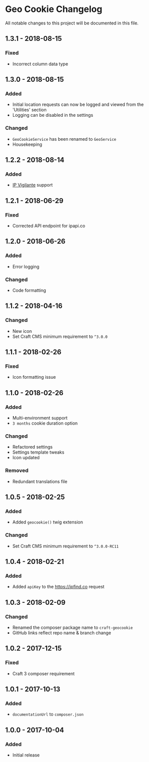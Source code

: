 # Geo Cookie Changelog

All notable changes to this project will be documented in this file.

## 1.3.1 - 2018-08-15

### Fixed
- Incorrect column data type

## 1.3.0 - 2018-08-15

### Added
- Initial location requests can now be logged and viewed from the 'Utilities' section
- Logging can be disabled in the settings

### Changed
- `GeoCookieService` has been renamed to `GeoService`
- Housekeeping

## 1.2.2 - 2018-08-14

### Added
- [IP Vigilante](https://www.ipvigilante.com) support

## 1.2.1 - 2018-06-29

### Fixed
- Corrected API endpoint for ipapi.co

## 1.2.0 - 2018-06-26

### Added
- Error logging

### Changed
- Code formatting

## 1.1.2 - 2018-04-16

### Changed
- New icon
- Set Craft CMS minimum requirement to `^3.0.0`

## 1.1.1 - 2018-02-26

### Fixed
- Icon formatting issue

## 1.1.0 - 2018-02-26

### Added
- Multi-environment support
- `3 months` cookie duration option

### Changed
- Refactored settings
- Settings template tweaks
- Icon updated

### Removed
- Redundant translations file

## 1.0.5 - 2018-02-25

### Added
- Added `geocookie()` twig extension

### Changed
- Set Craft CMS minimum requirement to `^3.0.0-RC11`

## 1.0.4 - 2018-02-21

### Added
- Added `apiKey` to the https://ipfind.co request

## 1.0.3 - 2018-02-09

### Changed
- Renamed the composer package name to `craft-geocookie`
- GitHub links reflect repo name & branch change

## 1.0.2 - 2017-12-15

### Fixed
- Craft 3 composer requirement

## 1.0.1 - 2017-10-13

### Added
- `documentationUrl` to `composer.json`

## 1.0.0 - 2017-10-04

### Added
- Initial release
